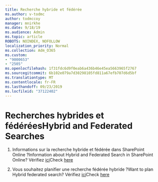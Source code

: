 ```yaml
---
title: Recherche hybride et fédérée
ms.author: v-todmc
author: todmccoy
manager: mnirkhe
ms.date: 9/18/19
ms.audience: Admin
ms.topic: article
ROBOTS: NOINDEX, NOFOLLOW
localization_priority: Normal
ms.collection: Adm_O365
ms.custom:
- "9000653"
- "2505"
ms.openlocfilehash: 1f31fdc6d9f0eab6a436b46e45ea5663965f2767
ms.sourcegitcommit: 6b102e079a7d30298105fd811a67efb707d6d5bf
ms.translationtype: MT
ms.contentlocale: fr-FR
ms.lasthandoff: 09/23/2019
ms.locfileid: "37122402"
---
```

# <a name="hybrid-and-federated-searches"></a><span data-ttu-id="ffe26-102">Recherches hybrides et fédérées</span><span class="sxs-lookup"><span data-stu-id="ffe26-102">Hybrid and Federated Searches</span></span> 

1. <span data-ttu-id="ffe26-103">Informations sur la recherche hybride et fédérée dans SharePoint Online ?</span><span class="sxs-lookup"><span data-stu-id="ffe26-103">Information about Hybrid and Federated Search in SharePoint Online?</span></span>
    <span data-ttu-id="ffe26-104">Vérifiez [ici](https://docs.microsoft.com/sharepoint/hybrid/hybrid-search-in-sharepoint)</span><span class="sxs-lookup"><span data-stu-id="ffe26-104">Check [here](https://docs.microsoft.com/sharepoint/hybrid/hybrid-search-in-sharepoint)</span></span>

2. <span data-ttu-id="ffe26-105">Vous souhaitez planifier une recherche fédérée hybride ?</span><span class="sxs-lookup"><span data-stu-id="ffe26-105">Want to plan Hybrid federated search?</span></span>
    <span data-ttu-id="ffe26-106">Vérifiez [ici](https://docs.microsoft.com/sharepoint/hybrid/plan-hybrid-federated-search)</span><span class="sxs-lookup"><span data-stu-id="ffe26-106">Check [here](https://docs.microsoft.com/sharepoint/hybrid/plan-hybrid-federated-search)</span></span>